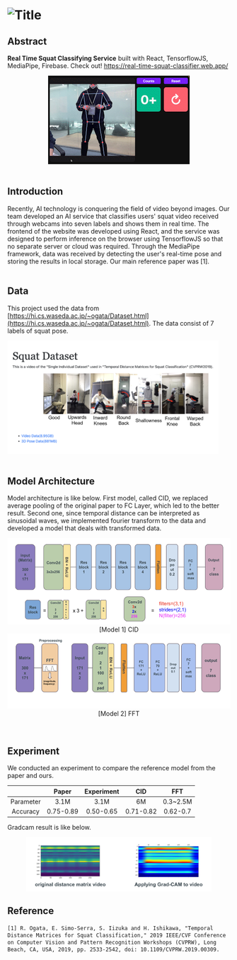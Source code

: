 # ![Title](https://capsule-render.vercel.app/api?type=transparent&fontColor=000000&text=Real%20Time%20Squat%20Classifier%20using%20Media-Pipe%20&height=200&fontSize=42&desc=Google%20Explore%20CSR%202023%20SNU%20GSDS&descAlignY=76&descAlign=50)

## Abstract

**Real Time Squat Classifying Service** built with React, TensorflowJS, MediaPipe, Firebase. Check out! https://real-time-squat-classifier.web.app/

<div align="center">
<img src=images/squat.gif width="320" height="200"/> <br> <br>
</div>

## Introduction

<!-- prettier-ignore -->
Recently, AI technology is conquering the field of video beyond images. Our team developed an AI service that classifies users' squat video received through webcams into seven labels and shows them in real time. The frontend of the website was developed using React, and the service was designed to perform inference on the browser using TensorflowJS so that no separate server or cloud was required. Through the MediaPipe framework, data was received by detecting the user's real-time pose and storing the results in local storage. Our main reference paper was [1]. <br> <br>

## Data

This project used the data from [https://hi.cs.waseda.ac.jp/~ogata/Dataset.html](https://hi.cs.waseda.ac.jp/~ogata/Dataset.html). The data consist of 7 labels of squat pose.

<img src=images/data.png width="478" height="256" /><br> <br>

## Model Architecture

Model architecture is like below. First model, called CID, we replaced average pooling of the original paper to FC Layer, which led to the better result. Second one, since temporal distance can be interpreted as sinusoidal waves, we implemented fourier transform to the data and developed a model that deals with transformed data.

<!-- prettier-ignore -->
<div align="center">
<img src=./images/model.png width="522" height="195" />
<div align="center">[Model 1] CID</div>
<img src=./images/model2.Png width="522" height="170" />
<div align="center">[Model 2] FFT</div>
</div><br> <br>

## Experiment

We conducted an experiment to compare the reference model from the paper and ours.

<div align="center">

<!-- prettier-ignore-start -->
|           |   Paper   | Experiment |    CID    |   FFT    |
| :-------: | :-------: | :--------: | :-------: | :------: |
| Parameter |   3.1M    |3.1M|    6M     | 0.3~2.5M |
| Accuracy  | 0.75-0.89 | 0.50-0.65  | 0.71-0.82 | 0.62-0.7 |
<!-- prettier-ignore-end -->

</div>

Gradcam result is like below.

<div align="center">
<img src=./images/gradcam.png width="420" height="122" />
</div>

## Reference

```
[1] R. Ogata, E. Simo-Serra, S. Iizuka and H. Ishikawa, "Temporal Distance Matrices for Squat Classification," 2019 IEEE/CVF Conference on Computer Vision and Pattern Recognition Workshops (CVPRW), Long Beach, CA, USA, 2019, pp. 2533-2542, doi: 10.1109/CVPRW.2019.00309.
```

